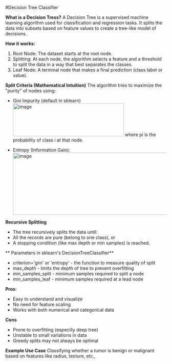 #Decision Tree Classifier

**What is a Decision Tress?**
  A Decision Tree is a supervised machine learning algorithm used for classification and regression tasks. It splits the data into subsets based on feature values to create a tree-like model of decisions.

  **How it works:**
  1. Root Node: The dataset starts at the root node.
  2. Splitting: At each node, the algorithm selects a feature and a threshold to split the data in a way that best separates the classes.
  3. Leaf Node: A terminal node that makes a final prediction (class label or value).

**Split Criteria (Mathematical Intuition)**
The algorithm tries to maximize the "purity" of nodes using:
- Gini Impurity (default in sklearn)
  <img width="346" height="103" alt="image" src="https://github.com/user-attachments/assets/ac0786fb-f0fd-4170-ae74-dacd23621efd" />
where pi is the probability of class i at that node.

- Entropy (Information Gain):
  <img width="800" height="194" alt="image" src="https://github.com/user-attachments/assets/8e2079fc-44ec-4f7d-934f-e21cacf65339" />

**Recursive Splitting**
- The tree recursively splits the data until:
- All the records are pure (belong to one class), or
- A stopping condition (like max depth or min samples) is reached.

** Parameters in sklearn's DecisionTreeClassifier**
- criterion='gini' or 'entropy' - the function to measure quality of split
- max_depth - limits the depth of tree to prevent overfitting
- min_samples_split - minimum samples required to split a node
- min_samples_leaf - minimum samples required at a lead node

**Pros:**
- Easy to understand and visualize
- No need for feature scaling
- Works with both numerical and categorical data

**Cons**
- Prone to overfitting (especilly deep tree)
- Unstable to small variations in data
- Greedy splits may not always be optimal

**Example Use Case**
Classifying whether a tumor is benign or malignant based on features like radius, texture, etc.,
